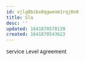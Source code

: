 ```yaml
---
id: vjlg8bibx0qgwenm1rqj8n8
title: Sla
desc: ''
updated: 1641870578139
created: 1641870543623
---
```



`S`ervice `L`evel `A`greement
